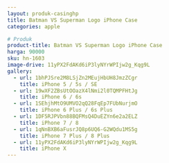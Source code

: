 ```yaml
---
layout: produk-casinghp
title: Batman VS Superman Logo iPhone Case
categories: apple

# Produk
product-title: Batman VS Superman Logo iPhone Case
harga: 90000
sku: hn-1603
image-drive: 11yPX2FdAKd6iP3lyNYrWPIjw2g_Kqg9L
gallery:
  - url: 1bhPJSre2M8LSjZn2MEujHbUH8JmzZCgr
    title: iPhone 5 / 5s / SE
  - url: 19wXF2ZBsUtOOazX4lNmi2l0TQMPFHtJg
    title: iPhone 6 / 6s
  - url: 1SEhjhMtO9UMVO2qQ28FqEp7FUbNurjmO
    title: iPhone 6 Plus / 6s Plus
  - url: 1DF5RJPVbn88BQFMsQ4DuEZYn6e2a2ELZ
    title: iPhone 7 / 8
  - url: 1qNnBXB6aFusrJQ8p6UQ6-G2WQdu1MS5g
    title: iPhone 7 Plus / 8 Plus
  - url: 11yPX2FdAKd6iP3lyNYrWPIjw2g_Kqg9L
    title: iPhone X
---
```

